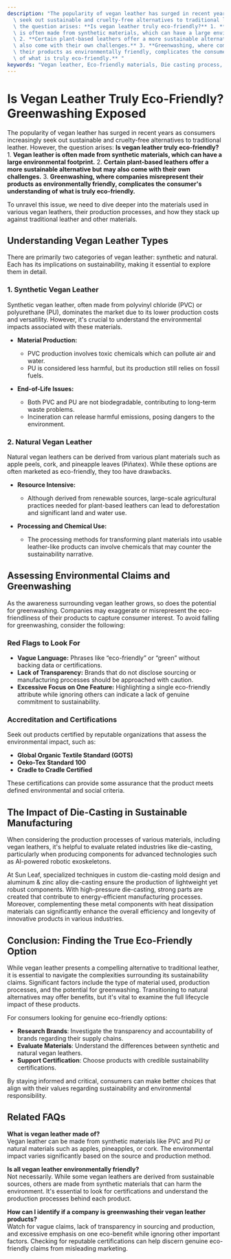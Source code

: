 ```yaml
---
description: "The popularity of vegan leather has surged in recent years as consumers increasingly\
  \ seek out sustainable and cruelty-free alternatives to traditional leather. However,\
  \ the question arises: **Is vegan leather truly eco-friendly?** 1. **Vegan leather\
  \ is often made from synthetic materials, which can have a large environmental footprint.**\
  \ 2. **Certain plant-based leathers offer a more sustainable alternative but may\
  \ also come with their own challenges.** 3. **Greenwashing, where companies misrepresent\
  \ their products as environmentally friendly, complicates the consumer's understanding\
  \ of what is truly eco-friendly.** "
keywords: "Vegan leather, Eco-friendly materials, Die casting process, Heat dissipation efficiency"
---
```

# Is Vegan Leather Truly Eco-Friendly? Greenwashing Exposed

The popularity of vegan leather has surged in recent years as consumers increasingly seek out sustainable and cruelty-free alternatives to traditional leather. However, the question arises: **Is vegan leather truly eco-friendly?** 1. **Vegan leather is often made from synthetic materials, which can have a large environmental footprint.** 2. **Certain plant-based leathers offer a more sustainable alternative but may also come with their own challenges.** 3. **Greenwashing, where companies misrepresent their products as environmentally friendly, complicates the consumer's understanding of what is truly eco-friendly.** 

To unravel this issue, we need to dive deeper into the materials used in various vegan leathers, their production processes, and how they stack up against traditional leather and other materials.

## Understanding Vegan Leather Types

There are primarily two categories of vegan leather: synthetic and natural. Each has its implications on sustainability, making it essential to explore them in detail.

### **1. Synthetic Vegan Leather**

Synthetic vegan leather, often made from polyvinyl chloride (PVC) or polyurethane (PU), dominates the market due to its lower production costs and versatility. However, it's crucial to understand the environmental impacts associated with these materials.

- **Material Production:** 
   - PVC production involves toxic chemicals which can pollute air and water.
   - PU is considered less harmful, but its production still relies on fossil fuels.

- **End-of-Life Issues:** 
   - Both PVC and PU are not biodegradable, contributing to long-term waste problems.
   - Incineration can release harmful emissions, posing dangers to the environment.

### **2. Natural Vegan Leather**

Natural vegan leathers can be derived from various plant materials such as apple peels, cork, and pineapple leaves (Piñatex). While these options are often marketed as eco-friendly, they too have drawbacks.

- **Resource Intensive:** 
   - Although derived from renewable sources, large-scale agricultural practices needed for plant-based leathers can lead to deforestation and significant land and water use.

- **Processing and Chemical Use:** 
   - The processing methods for transforming plant materials into usable leather-like products can involve chemicals that may counter the sustainability narrative.

## Assessing Environmental Claims and Greenwashing

As the awareness surrounding vegan leather grows, so does the potential for greenwashing. Companies may exaggerate or misrepresent the eco-friendliness of their products to capture consumer interest. To avoid falling for greenwashing, consider the following:

### **Red Flags to Look For**

- **Vague Language:** Phrases like “eco-friendly” or “green” without backing data or certifications.
- **Lack of Transparency:** Brands that do not disclose sourcing or manufacturing processes should be approached with caution.
- **Excessive Focus on One Feature:** Highlighting a single eco-friendly attribute while ignoring others can indicate a lack of genuine commitment to sustainability.

### **Accreditation and Certifications**

Seek out products certified by reputable organizations that assess the environmental impact, such as:

- **Global Organic Textile Standard (GOTS)**
- **Oeko-Tex Standard 100**
- **Cradle to Cradle Certified**

These certifications can provide some assurance that the product meets defined environmental and social criteria.

## The Impact of Die-Casting in Sustainable Manufacturing

When considering the production processes of various materials, including vegan leathers, it's helpful to evaluate related industries like die-casting, particularly when producing components for advanced technologies such as AI-powered robotic exoskeletons. 

At Sun Leaf, specialized techniques in custom die-casting mold design and aluminum & zinc alloy die-casting ensure the production of lightweight yet robust components. With high-pressure die-casting, strong parts are created that contribute to energy-efficient manufacturing processes. Moreover, complementing these metal components with heat dissipation materials can significantly enhance the overall efficiency and longevity of innovative products in various industries.

## Conclusion: Finding the True Eco-Friendly Option

While vegan leather presents a compelling alternative to traditional leather, it is essential to navigate the complexities surrounding its sustainability claims. Significant factors include the type of material used, production processes, and the potential for greenwashing. Transitioning to natural alternatives may offer benefits, but it's vital to examine the full lifecycle impact of these products. 

For consumers looking for genuine eco-friendly options:

- **Research Brands**: Investigate the transparency and accountability of brands regarding their supply chains.
- **Evaluate Materials**: Understand the differences between synthetic and natural vegan leathers.
- **Support Certification**: Choose products with credible sustainability certifications.

By staying informed and critical, consumers can make better choices that align with their values regarding sustainability and environmental responsibility.

## Related FAQs

**What is vegan leather made of?**  
Vegan leather can be made from synthetic materials like PVC and PU or natural materials such as apples, pineapples, or cork. The environmental impact varies significantly based on the source and production method.

**Is all vegan leather environmentally friendly?**  
Not necessarily. While some vegan leathers are derived from sustainable sources, others are made from synthetic materials that can harm the environment. It's essential to look for certifications and understand the production processes behind each product.

**How can I identify if a company is greenwashing their vegan leather products?**  
Watch for vague claims, lack of transparency in sourcing and production, and excessive emphasis on one eco-benefit while ignoring other important factors. Checking for reputable certifications can help discern genuine eco-friendly claims from misleading marketing.
